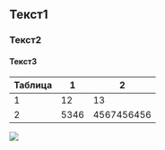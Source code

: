 ## Текст1

### Текст2

#### Текст3

| Таблица | 1    | 2          |
|---------|------|------------|
| 1       | 12   | 13         |
| 2       | 5346 | 4567456456 |

![](./zagolovok-2.png)

